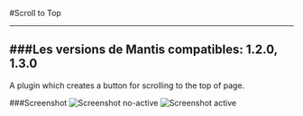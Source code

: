 #Scroll to Top
***
###Les versions de Mantis compatibles: 1.2.0, 1.3.0
---
A plugin which creates a button for scrolling to the top of page.

###Screenshot
![Screenshot no-active](https://github.com/KtuluWU/Mantis-Plugins/master/ScrollToTop/screenshot-1.png)
![Screenshot active](https://github.com/KtuluWU/Mantis-Plugins/master/ScrollToTop/screenshot-2.png)